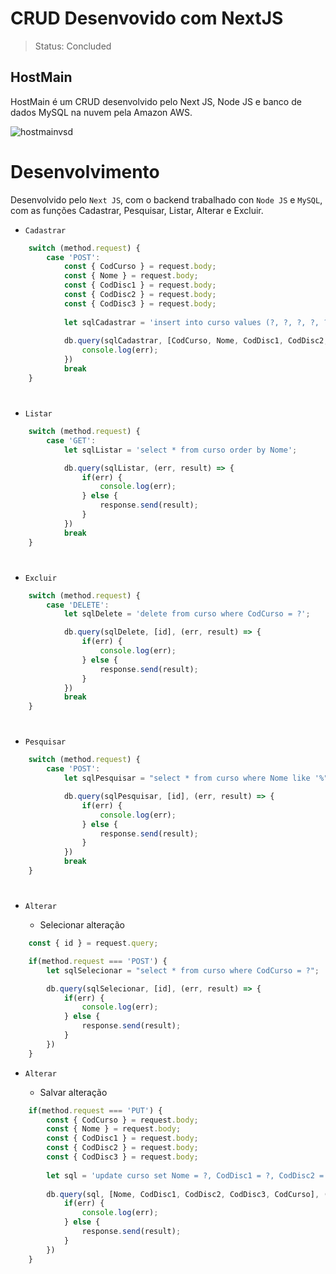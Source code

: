 
# CRUD Desenvovido com NextJS

> Status: Concluded

## HostMain

HostMain é um CRUD desenvolvido pelo Next JS, Node JS e banco de dados MySQL na nuvem pela Amazon AWS.

![hostmainvsd](https://user-images.githubusercontent.com/109045257/197403214-093b934f-e32c-423c-a8af-4022ba7829e7.png)

# Desenvolvimento

Desenvolvido pelo `Next JS`, com o backend trabalhado con `Node JS` e `MySQL`, com as funções Cadastrar, Pesquisar, Listar, Alterar e Excluir.

* `Cadastrar` 

```js
    switch (method.request) {
        case 'POST':
            const { CodCurso } = request.body;
            const { Nome } = request.body;
            const { CodDisc1 } = request.body;
            const { CodDisc2 } = request.body;
            const { CodDisc3 } = request.body;
        
            let sqlCadastrar = 'insert into curso values (?, ?, ?, ?, ?)';
        
            db.query(sqlCadastrar, [CodCurso, Nome, CodDisc1, CodDisc2, CodDisc3], (err, result) => {
                console.log(err);
            })
            break
    }
```

#

* `Listar` 

```js
    switch (method.request) {
        case 'GET':
            let sqlListar = 'select * from curso order by Nome';

            db.query(sqlListar, (err, result) => {
                if(err) {
                    console.log(err);
                } else {
                    response.send(result);
                }
            })
            break
    }
```

#

* `Excluir` 

```js
    switch (method.request) {
        case 'DELETE':
            let sqlDelete = 'delete from curso where CodCurso = ?';

            db.query(sqlDelete, [id], (err, result) => {
                if(err) {
                    console.log(err);
                } else {
                    response.send(result);
                } 
            })
            break
    }
```

#

* `Pesquisar` 

```js
    switch (method.request) {
        case 'POST':
            let sqlPesquisar = "select * from curso where Nome like '%" + id + "%'";

            db.query(sqlPesquisar, [id], (err, result) => {
                if(err) {
                    console.log(err);
                } else {
                    response.send(result);
                }
            })
            break
    }
```

#

* `Alterar` 

  * Selecionar alteração
  
```js
    const { id } = request.query;

    if(method.request === 'POST') {
        let sqlSelecionar = "select * from curso where CodCurso = ?";

        db.query(sqlSelecionar, [id], (err, result) => {
            if(err) {
                console.log(err);
            } else {
                response.send(result);
            }       
        })
    }
```

* `Alterar` 

   * Salvar alteração
     
```js
    if(method.request === 'PUT') {
        const { CodCurso } = request.body;
        const { Nome } = request.body;
        const { CodDisc1 } = request.body;
        const { CodDisc2 } = request.body;
        const { CodDisc3 } = request.body;
    
        let sql = 'update curso set Nome = ?, CodDisc1 = ?, CodDisc2 = ?, CodDisc3 = ? where CodCurso = ?';
    
        db.query(sql, [Nome, CodDisc1, CodDisc2, CodDisc3, CodCurso], (err, result) => {
            if(err) {
                console.log(err);
            } else {
                response.send(result);
            }    
        })
    }
```
